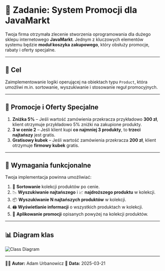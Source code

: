 # 🛒 Zadanie: System Promocji dla JavaMarkt

Twoja firma otrzymała zlecenie stworzenia oprogramowania dla dużego sklepu internetowego **JavaMarkt**. Jednym z kluczowych elementów systemu będzie **moduł koszyka zakupowego**, który obsłuży promocje, rabaty i oferty specjalne.

---

## 🎯 Cel
Zaimplementowanie logiki operującej na obiektach typu `Product`, która umożliwi m.in. sortowanie, wyszukiwanie i stosowanie reguł promocyjnych.

---

## 🎁 Promocje i Oferty Specjalne

1. **Zniżka 5%** – Jeśli wartość zamówienia przekracza przykładowo **300 zł**, klient otrzymuje przykładowo 5% zniżki na zakupione produkty.
2. **3 w cenie 2** – Jeśli klient kupi **co najmniej 3 produkty**, to **trzeci najtańszy** jest gratis.
3. **Gratisowy kubek** – Jeśli wartość zamówienia przekracza **200 zł**, klient otrzymuje **firmowy kubek** gratis.

---

## 🧠 Wymagania funkcjonalne

Twoja implementacja powinna umożliwiać:

1. 🔢 **Sortowanie** kolekcji produktów po cenie.
2. 📉 **Wyszukiwanie najtańszego** i 📈 **najdroższego produktu** w kolekcji.
3. 📦 **Wyszukiwanie N najtańszych produktów** w kolekcji.
4. 🖨️ **Wyświetlanie informacji** o wszystkich produktach w kolekcji.
5. 🎯 **Aplikowanie promocji** opisanych powyżej na kolekcji produktów.

---

## 📊 Diagram klas

![Class Diagram](http://www.plantuml.com/plantuml/proxy?src=https://raw.githubusercontent.com/PJMPR/lab03-intruduction-to-classes/main/UML/diagram3.puml)

---

👨‍💻 **Autor:** Adam Urbanowicz 
📅 **Data:** 2025-03-21

